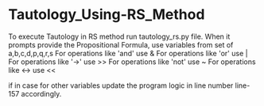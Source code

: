# Tautology_Using-RS_Method

To execute Tautology in RS method run tautology_rs.py file.
When it prompts provide the Propositional Formula, use variables from set of a,b,c,d,p,q,r,s
 For operations like 'and' use &
 For operations like 'or' use |
 For operations like '->' use >>
 For operations like 'not' use ~
 For operations like <-> use <<

if in case for other variables update the program logic in line number line-157 accordingly.
